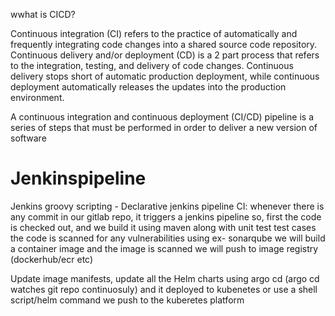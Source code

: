 wwhat is CICD?

Continuous integration (CI) refers to the practice of automatically and frequently integrating code changes into a shared source code repository. Continuous delivery and/or deployment (CD) is a 2 part process that refers to the integration, testing, and delivery of code changes. Continuous delivery stops short of automatic production deployment, while continuous deployment automatically releases the updates into the production environment.

A continuous integration and continuous deployment (CI/CD) pipeline is a series of steps that must be performed in order to deliver a new version of software

# Jenkinspipeline
Jenkins groovy scripting - Declarative jenkins pipeline
CI:
whenever there is any commit in our gitlab repo, it triggers a jenkins pipeline
so, first the code is checked out, and we build it using maven along with unit test test cases
the code is scanned for any vulnerabilities using ex- sonarqube
we will build a container image and the image is scanned
we will push to image registry (dockerhub/ecr etc)

Update image manifests, update all the Helm charts
using argo cd (argo cd watches git repo continuosuly) and it deployed to kubenetes or use a shell script/helm command we push to the kuberetes platform




